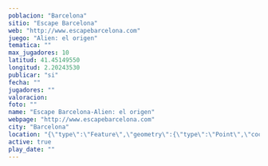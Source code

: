 ```yaml
---
poblacion: "Barcelona"
sitio: "Escape Barcelona"
web: "http://www.escapebarcelona.com"
juego: "Alien: el origen"
tematica: ""
max_jugadores: 10
latitud: 41.45149550
longitud: 2.20243530
publicar: "si"
fecha: ""
jugadores: ""
valoracion: 
foto: ""
name: "Escape Barcelona-Alien: el origen"
webpage: "http://www.escapebarcelona.com"
city: "Barcelona"
location: "{\"type\":\"Feature\",\"geometry\":{\"type\":\"Point\",\"coordinates\":[\"41,45149550\",\"2,20243530\"]}}"
active: true
play_date: ""
---
```

